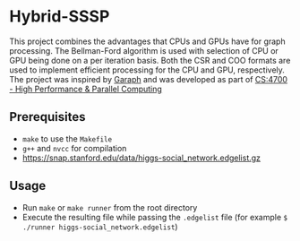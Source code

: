 # Hybrid-SSSP
This project combines the advantages that CPUs and GPUs have for graph processing. The Bellman-Ford algorithm is used with selection of CPU or GPU being done on a per iteration basis. Both the CSR and COO formats are used to implement efficient processing for the CPU and GPU, respectively. The project was inspired by [Garaph](https://www.usenix.org/system/files/conference/atc17/atc17-ma.pdf) and was developed as part of [CS:4700 - High Performance & Parallel Computing](https://myui.uiowa.edu/my-ui/courses/details.page?ci=158677&id=990815)
## Prerequisites
- `make` to use the `Makefile`
- `g++` and `nvcc` for compilation
- https://snap.stanford.edu/data/higgs-social_network.edgelist.gz
## Usage
- Run `make` or `make runner` from the root directory
- Execute the resulting file while passing the `.edgelist` file (for example `$ ./runner higgs-social_network.edgelist`)
